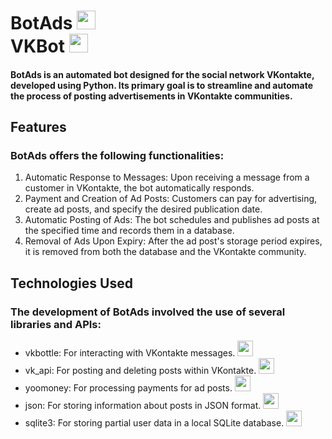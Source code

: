 # BotAds <img src="https://github.com/user-attachments/assets/9ade5d54-c48c-41f6-93a1-bd3b646f7dfe" height="30"/> <br>VKBot <img src="https://github.com/user-attachments/assets/7158974e-bfe5-4142-8ad9-21e6ecf7827d" height="30"/>
#### BotAds is an automated bot designed for the social network VKontakte, developed using Python. Its primary goal is to streamline and automate the process of posting advertisements in VKontakte communities.

## Features
### BotAds offers the following functionalities:
1. Automatic Response to Messages: Upon receiving a message from a customer in VKontakte, the bot automatically responds.
2. Payment and Creation of Ad Posts: Customers can pay for advertising, create ad posts, and specify the desired publication date.
3. Automatic Posting of Ads: The bot schedules and publishes ad posts at the specified time and records them in a database.
4. Removal of Ads Upon Expiry: After the ad post's storage period expires, it is removed from both the database and the VKontakte community.

## Technologies Used
### The development of BotAds involved the use of several libraries and APIs:
* vkbottle: For interacting with VKontakte messages. <img src="https://github.com/user-attachments/assets/7117ada0-a0e2-4277-9bde-2a920b88868f" height="25"/>
* vk_api: For posting and deleting posts within VKontakte. <img src="https://github.com/user-attachments/assets/1fe51a19-4acb-49c1-ba86-9b5d635366d5" height="25"/>
* yoomoney: For processing payments for ad posts. <img src="https://github.com/user-attachments/assets/09054f9b-f24a-4f32-9856-c56a57676894" height="25"/>
* json: For storing information about posts in JSON format. <img src="https://github.com/user-attachments/assets/4d7b3f49-b744-41d8-b457-f0f0440ae011" height="25"/>
* sqlite3: For storing partial user data in a local SQLite database. <img src="https://github.com/user-attachments/assets/31890aed-d67e-4f2e-8e73-2d7c30b1a141" height="25"/>

